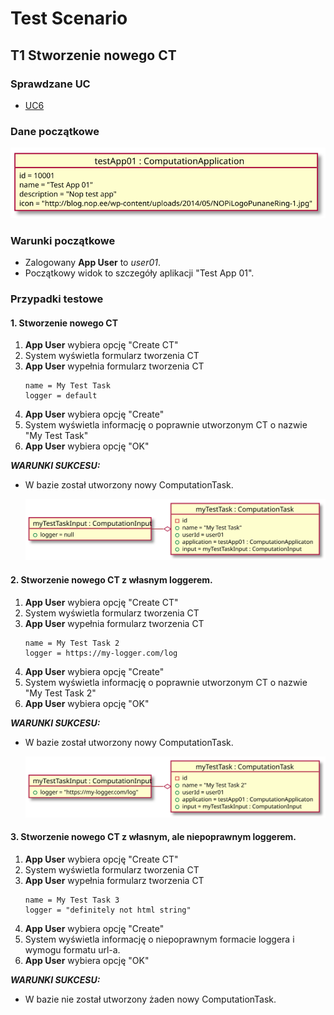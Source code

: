 # Test Scenario

## T1 Stworzenie nowego CT

### Sprawdzane UC

- [UC6](../scenarios/UC6_Create%20CT)

### Dane początkowe

![model](data/T3_in.svg)

### Warunki początkowe 

- Zalogowany __App User__ to _user01_.
- Początkowy widok to szczegóły aplikacji "Test App 01".

### Przypadki testowe

#### 1. Stworzenie nowego CT

1. __App User__ wybiera opcję "Create CT"
2. System wyświetla formularz tworzenia CT
3. __App User__ wypełnia formularz tworzenia CT
    ```
    name = My Test Task
    logger = default
    ```
4. __App User__ wybiera opcję "Create"
5. System wyświetla informację o poprawnie utworzonym CT o nazwie "My Test Task"
6. __App User__ wybiera opcję "OK"

___WARUNKI SUKCESU:___

- W bazie został utworzony nowy ComputationTask.

    ![model_out_1](data/T3_out_1.svg)

#### 2. Stworzenie nowego CT z własnym loggerem.

1. __App User__ wybiera opcję "Create CT"
2. System wyświetla formularz tworzenia CT
3. __App User__ wypełnia formularz tworzenia CT
    ```
    name = My Test Task 2
    logger = https://my-logger.com/log
    ```
4. __App User__ wybiera opcję "Create"
5. System wyświetla informację o poprawnie utworzonym CT o nazwie "My Test Task 2"
6. __App User__ wybiera opcję "OK"

___WARUNKI SUKCESU:___

- W bazie został utworzony nowy ComputationTask.

    ![model_out_2](data/T3_out_2.svg)
    
#### 3. Stworzenie nowego CT z własnym, ale niepoprawnym loggerem.

1. __App User__ wybiera opcję "Create CT"
2. System wyświetla formularz tworzenia CT
3. __App User__ wypełnia formularz tworzenia CT
    ```
    name = My Test Task 3
    logger = "definitely not html string"
    ```
4. __App User__ wybiera opcję "Create"
5. System wyświetla informację o niepoprawnym formacie loggera i wymogu formatu url-a.
6. __App User__ wybiera opcję "OK"

___WARUNKI SUKCESU:___

- W bazie nie został utworzony żaden nowy ComputationTask.
